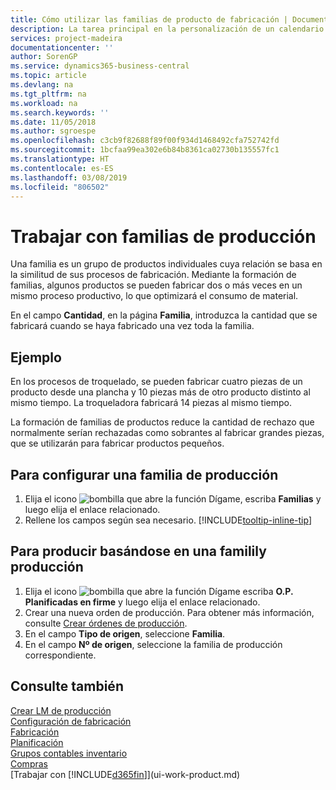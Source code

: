 ```yaml
---
title: Cómo utilizar las familias de producto de fabricación | Documentos de Microsoft
description: La tarea principal en la personalización de un calendario base para su empresa, o uno de sus socios comerciales, es cambiar el estado de los días laborables y días no laborables.
services: project-madeira
documentationcenter: ''
author: SorenGP
ms.service: dynamics365-business-central
ms.topic: article
ms.devlang: na
ms.tgt_pltfrm: na
ms.workload: na
ms.search.keywords: ''
ms.date: 11/05/2018
ms.author: sgroespe
ms.openlocfilehash: c3cb9f82688f89f00f934d1468492cfa752742fd
ms.sourcegitcommit: 1bcfaa99ea302e6b84b8361ca02730b135557fc1
ms.translationtype: HT
ms.contentlocale: es-ES
ms.lasthandoff: 03/08/2019
ms.locfileid: "806502"
---
```

# <a name="work-with-production-families"></a>Trabajar con familias de producción
Una familia es un grupo de productos individuales cuya relación se basa en la similitud de sus procesos de fabricación. Mediante la formación de familias, algunos productos se pueden fabricar dos o más veces en un mismo proceso productivo, lo que optimizará el consumo de material.

En el campo **Cantidad**, en la página **Familia**, introduzca la cantidad que se fabricará cuando se haya fabricado una vez toda la familia.

## <a name="example"></a>Ejemplo
En los procesos de troquelado, se pueden fabricar cuatro piezas de un producto desde una plancha y 10 piezas más de otro producto distinto al mismo tiempo. La troqueladora fabricará 14 piezas al mismo tiempo.

La formación de familias de productos reduce la cantidad de rechazo que normalmente serían rechazadas como sobrantes al fabricar grandes piezas, que se utilizarán para fabricar productos pequeños.

## <a name="to-set-up-a-production-family"></a>Para configurar una familia de producción
1. Elija el icono ![bombilla que abre la función Dígame](media/ui-search/search_small.png "Dígame que desea hacer"), escriba **Familias** y luego elija el enlace relacionado.
2. Rellene los campos según sea necesario. [!INCLUDE[tooltip-inline-tip](includes/tooltip-inline-tip_md.md)]

## <a name="to-produce-based-on-a-production-family"></a>Para producir basándose en una familily producción
1. Elija el icono ![bombilla que abre la función Dígame](media/ui-search/search_small.png "Dígame que desea hacer") escriba **O.P. Planificadas en firme** y luego elija el enlace relacionado.
2. Crear una nueva orden de producción. Para obtener más información, consulte [Crear órdenes de producción](production-how-to-create-production-orders.md).
3. En el campo **Tipo de origen**, seleccione **Familia**.  
4. En el campo **Nº de origen**, seleccione la familia de producción correspondiente.

## <a name="see-also"></a>Consulte también
[Crear LM de producción](production-how-to-create-production-boms.md)  
[Configuración de fabricación](production-configure-production-processes.md)  
[Fabricación](production-manage-manufacturing.md)    
[Planificación](production-planning.md)   
[Grupos contables inventario](inventory-manage-inventory.md)  
[Compras](purchasing-manage-purchasing.md)  
[Trabajar con [!INCLUDE[d365fin](includes/d365fin_md.md)]](ui-work-product.md)
